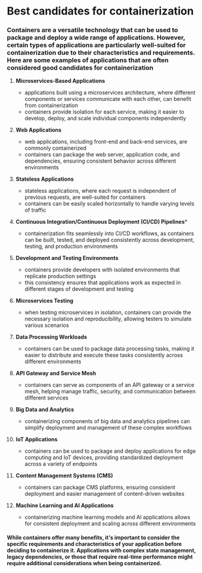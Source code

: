 # Best candidates for containerization

### Containers are a versatile technology that can be used to package and deploy a wide range of applications. However, certain types of applications are particularly well-suited for containerization due to their characteristics and requirements. Here are some examples of applications that are often considered good candidates for containerization

1. **Microservices-Based Applications**
   * applications built using a microservices architecture, where different components or services communicate with each other, can benefit from containerization
   * containers provide isolation for each service, making it easier to develop, deploy, and scale individual components independently

2. **Web Applications**
   * web applications, including front-end and back-end services, are commonly containerized
   * containers can package the web server, application code, and dependencies, ensuring consistent behavior across different environments

3. **Stateless Applications**
   * stateless applications, where each request is independent of previous requests, are well-suited for containers
   * containers can be easily scaled horizontally to handle varying levels of traffic

4. **Continuous Integration/Continuous Deployment (CI/CD) Pipelines***
   * containerization fits seamlessly into CI/CD workflows, as containers can be built, tested, and deployed consistently across development, testing, and production environments

5. **Development and Testing Environments**
   * containers provide developers with isolated environments that replicate production settings
   * this consistency ensures that applications work as expected in different stages of development and testing

6. **Microservices Testing**
    * when testing microservices in isolation, containers can provide the necessary isolation and reproducibility, allowing testers to simulate various scenarios

7. **Data Processing Workloads**
    * containers can be used to package data processing tasks, making it easier to distribute and execute these tasks consistently across different environments

8. **API Gateway and Service Mesh**
    * containers can serve as components of an API gateway or a service mesh, helping manage traffic, security, and communication between different services

9. **Big Data and Analytics**
    * containerizing components of big data and analytics pipelines can simplify deployment and management of these complex workflows

10. **IoT Applications**
    * containers can be used to package and deploy applications for edge computing and IoT devices, providing standardized deployment across a variety of endpoints

11. **Content Management Systems (CMS)**
    * containers can package CMS platforms, ensuring consistent deployment and easier management of content-driven websites

12. **Machine Learning and AI Applications**
    * containerizing machine learning models and AI applications allows for consistent deployment and scaling across different environments

#### While containers offer many benefits, it's important to consider the specific requirements and characteristics of your application before deciding to containerize it. Applications with complex state management, legacy dependencies, or those that require real-time performance might require additional considerations when being containerized.
